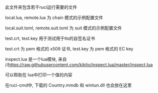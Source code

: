 此文件夹包含若干ruci运行需要的文件

local.lua, remote.lua 为 chain 模式的示例配置文件

local.suit.toml, remote.suit.toml 为 suit 模式的示例配置文件

test.crt, test.key 用于测试用于tls的自签名证书

test.crt 为 pem 格式的 x509 证书, test.key 为 pem 格式的 EC key

inspect.lua 是一个lua模块, 来自
//https://raw.githubusercontent.com/kikito/inspect.lua/master/inspect.lua

可以帮助在 lua中打印一个值的内容

在ruci-cmd中, 下载的 Country.mmdb 和 wintun.dll 也会放在这里

